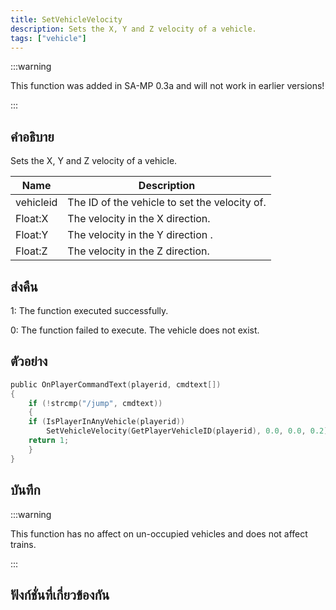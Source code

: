 ```yaml
---
title: SetVehicleVelocity
description: Sets the X, Y and Z velocity of a vehicle.
tags: ["vehicle"]
---
```


:::warning

This function was added in SA-MP 0.3a and will not work in earlier versions!

:::

## คำอธิบาย

Sets the X, Y and Z velocity of a vehicle.

| Name      | Description                                   |
| --------- | --------------------------------------------- |
| vehicleid | The ID of the vehicle to set the velocity of. |
| Float:X   | The velocity in the X direction.              |
| Float:Y   | The velocity in the Y direction .             |
| Float:Z   | The velocity in the Z direction.              |

## ส่งคืน

1: The function executed successfully.

0: The function failed to execute. The vehicle does not exist.

## ตัวอย่าง

```c
public OnPlayerCommandText(playerid, cmdtext[])
{
    if (!strcmp("/jump", cmdtext))
    {
    if (IsPlayerInAnyVehicle(playerid))
        SetVehicleVelocity(GetPlayerVehicleID(playerid), 0.0, 0.0, 0.2);
    return 1;
    }
}
```

## บันทึก

:::warning

This function has no affect on un-occupied vehicles and does not affect trains.

:::

## ฟังก์ชั่นที่เกี่ยวข้องกัน
